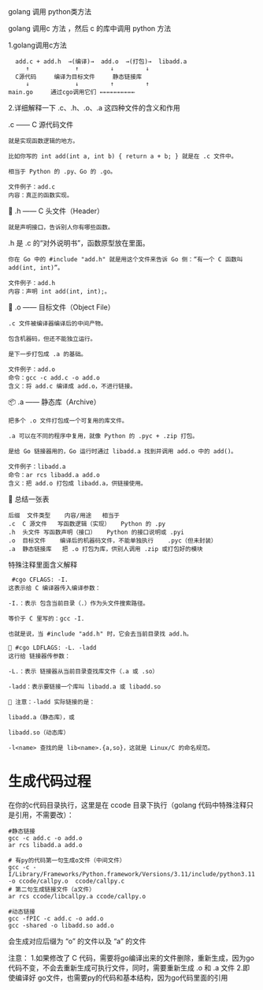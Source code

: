 golang 调用 python类方法

golang 调用c 方法 ，然后 c 的库中调用 python 方法

1.golang调用c方法
```
  add.c + add.h  →(编译)→  add.o  →(打包)→  libadd.a
     ↑             ↑         ↓         ↓
  C源代码     编译为目标文件     静态链接库
     ↓             ↓         ↑         ↑
main.go     通过cgo调用它们 ←←←←←←←←←←

```

2.详细解释一下 .c、.h、.o、.a 这四种文件的含义和作用

.c —— C 源代码文件
```
就是实现函数逻辑的地方。

比如你写的 int add(int a, int b) { return a + b; } 就是在 .c 文件中。

相当于 Python 的 .py、Go 的 .go。

文件例子：add.c
内容：真正的函数实现。
```
📄 .h —— C 头文件（Header）
```
就是声明接口，告诉别人你有哪些函数。
```
.h 是 .c 的“对外说明书”，函数原型放在里面。
```
你在 Go 中的 #include "add.h" 就是用这个文件来告诉 Go 侧：“有一个 C 函数叫 add(int, int)”。

文件例子：add.h
内容：声明 int add(int, int);。
```
🧱 .o —— 目标文件（Object File）
```
.c 文件被编译器编译后的中间产物。

包含机器码，但还不能独立运行。

是下一步打包成 .a 的基础。

文件例子：add.o
命令：gcc -c add.c -o add.o
含义：将 add.c 编译成 add.o，不进行链接。
```

📦 .a —— 静态库（Archive）
```
把多个 .o 文件打包成一个可复用的库文件。

.a 可以在不同的程序中复用，就像 Python 的 .pyc + .zip 打包。

是给 Go 链接器用的，Go 运行时通过 libadd.a 找到并调用 add.o 中的 add()。

文件例子：libadd.a
命令：ar rcs libadd.a add.o
含义：把 add.o 打包成 libadd.a，供链接使用。

```

🚀 总结一张表
```
后缀	文件类型	内容/用途	相当于
.c	C 源文件	写函数逻辑（实现）	Python 的 .py
.h	头文件	写函数声明（接口）	Python 的接口说明或 .pyi
.o	目标文件	编译后的机器码文件，不能单独执行	.pyc（但未封装）
.a	静态链接库	把 .o 打包为库，供别人调用	.zip 或打包好的模块
```



特殊注释里面含义解释

```
 #cgo CFLAGS: -I.
这表示给 C 编译器传入编译参数：

-I.：表示 包含当前目录（.）作为头文件搜索路径。

等价于 C 里写的：gcc -I.

也就是说，当 #include "add.h" 时，它会去当前目录找 add.h。

🔹 #cgo LDFLAGS: -L. -ladd
这行给 链接器传参数：

-L.：表示 链接器从当前目录查找库文件（.a 或 .so）

-ladd：表示要链接一个库叫 libadd.a 或 libadd.so

📌 注意：-ladd 实际链接的是：

libadd.a（静态库），或

libadd.so（动态库）

-l<name> 查找的是 lib<name>.{a,so}，这就是 Linux/C 的命名规范。
```

# 生成代码过程
在你的c代码目录执行，这里是在 ccode 目录下执行（golang 代码中特殊注释只是引用，不需要改）：
```
#静态链接
gcc -c add.c -o add.o
ar rcs libadd.a add.o

# 有py的代码第一句生成o文件（中间文件）
gcc -c -I/Library/Frameworks/Python.framework/Versions/3.11/include/python3.11 -o ccode/callpy.o  ccode/callpy.c
# 第二句生成链接文件（a文件）
ar rcs ccode/libcallpy.a ccode/callpy.o

#动态链接
gcc -fPIC -c add.c -o add.o
gcc -shared -o libadd.so add.o
```

会生成对应后缀为 “o” 的文件以及 “a” 的文件

注意：
1.如果修改了 C 代码，需要将go编译出来的文件删除，重新生成，因为go代码不变，不会去重新生成可执行文件，同时，需要重新生成 .o 和 .a 文件
2.即使编译好 go文件，也需要py的代码和基本结构，因为go代码里面的引用